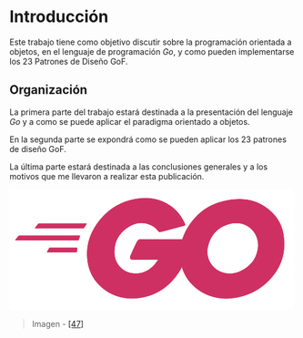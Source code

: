 # Introducción

Este trabajo tiene como objetivo discutir sobre la programación orientada a objetos, en el lenguaje de programación _Go_, y como pueden implementarse los 23 Patrones de Diseño GoF.

## Organización
La primera parte del trabajo estará destinada a la presentación del lenguaje _Go_ y a como se puede aplicar el paradigma orientado a objetos.

En la segunda parte se expondrá como se pueden aplicar los 23 patrones de diseño GoF.

La última parte estará destinada a las conclusiones generales y a los motivos que me llevaron a realizar esta publicación.

![](/assets/gologofuchsia.png)

> Imagen - [\[47\]](recursos.md)
